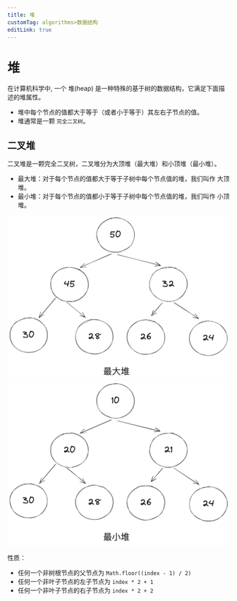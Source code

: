 ```yaml
---
title: 堆
customTag: algorithms>数据结构
editLink: true
---
```


# 堆

在计算机科学中, 一个 堆(heap) 是一种特殊的基于树的数据结构，它满足下面描述的堆属性。

- 堆中每个节点的值都大于等于（或者小于等于）其左右子节点的值。
- 堆通常是一颗 `完全二叉树`。

## 二叉堆

二叉堆是一颗完全二叉树，二叉堆分为大顶堆（最大堆）和小顶堆（最小堆）。

- 最大堆：对于每个节点的值都大于等于子树中每个节点值的堆，我们叫作 大顶堆。
- 最小堆：对于每个节点的值都小于等于子树中每个节点值的堆，我们叫作 小顶堆。

![image.png](https://raw.githubusercontent.com/hua-bang/assert-store/master/20240314220952.png)
![image.png](https://raw.githubusercontent.com/hua-bang/assert-store/master/20240314221014.png)

性质：
- 任何一个非树根节点的父节点为 `Math.floor((index - 1) / 2)`
- 任何一个非叶子节点的左子节点为 `index * 2 + 1`
- 任何一个非叶子节点的右子节点为 `index * 2 + 2`